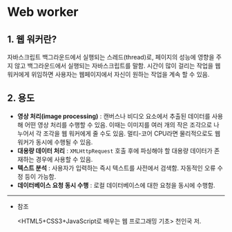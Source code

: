 # Web worker

## 1. 웹 워커란?

자바스크립트 백그라운드에서 실행되는 스레드(thread)로, 페이지의 성능에 영향을 주지 않고 백그라운드에서 실행되는 자바스크립트를 말함. 시간이 많이 걸리는 작업을 웹 워커에게 위임하면 사용자는 웹페이지에서 자신이 원하는 작업을 계속 할 수 있음.

## 2. 용도

- **영상 처리(image processing)** : 캔버스나 비디오 요소에서 추출된 데이터를 사용해 어떤 영상 처리를 수행할 수 있음. 이때는 이미지를 여러 개의 작은 조각으로 나누어서 각 조각을 웹 워커에게 줄 수도 있음. 멀티-코어 CPU라면 물리적으로도 웹 워커가 동시에 수행될 수 있음.
- **대용량 데이터 처리** : `XMLHttpRequest` 호출 후에 파싱해야 할 대용량 데이터가 존재하는 경우에 사용할 수 있음.
- **텍스트 분석** : 사용자가 입력하는 즉시 텍스트를 사전에서 검색함. 자동적인 오류 수정 등이 가능함.
- **데이터베이스 요청 동시 수행** : 로컬 데이터베이스에 대한 요청을 동시에 수행함.

---

- 참조

  <HTML5+CSS3+JavaScript로 배우는 웹 프로그래밍 기초> 천인국 저.
